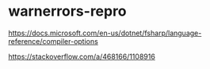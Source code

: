 # warnerrors-repro

https://docs.microsoft.com/en-us/dotnet/fsharp/language-reference/compiler-options

https://stackoverflow.com/a/468166/1108916
